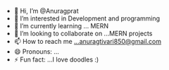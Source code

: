 - 👋 Hi, I’m @Anuragprat
- 👀 I’m interested in Development and programming
- 🌱 I’m currently learning ... MERN
- 💞️ I’m looking to collaborate on ...MERN projects
- 📫 How to reach me ...anuragtivari850@gmail.com
- 😄 Pronouns: ...
- ⚡ Fun fact: ...I love doodles :)

<!---
Anuragprat/Anuragprat is a ✨ special ✨ repository because its `README.md` (this file) appears on your GitHub profile.
You can click the Preview link to take a look at your changes.
--->
